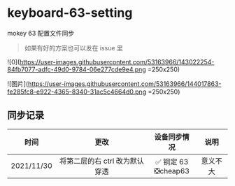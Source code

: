 # keyboard-63-setting

mokey 63 配置文件同步

> 如果有好的方案也可以发在 issue 里

![0](https://user-images.githubusercontent.com/53163966/143022254-84fb7077-adfc-49d0-9784-06e277cde9e4.png =250x250)

![图片](https://user-images.githubusercontent.com/53163966/144017863-fe285fc8-e922-4365-8340-31ac5c4664d0.png =250x250)


## 同步记录

|    时间    |              更改              |       设备同步情况        |   说明   |
| :--------: | :----------------------------: | :-----------------------: | :------: |
| 2021/11/30 | 将第二层的右 ctrl 改为默认穿透 | ✅ 铜定 63 <br> ❎cheap63 | 意义不大 |
